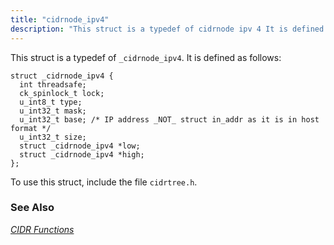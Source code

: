 ```yaml
---
title: "cidrnode_ipv4"
description: "This struct is a typedef of cidrnode ipv 4 It is defined as follows To use this struct include the file cidrtree h Chapter 10 CIDR Functions..."
---
```


This struct is a typedef of `_cidrnode_ipv4`. It is defined as follows:

```
struct _cidrnode_ipv4 {
  int threadsafe;
  ck_spinlock_t lock;
  u_int8_t type;
  u_int32_t mask;
  u_int32_t base; /* IP address _NOT_ struct in_addr as it is in host format */
  u_int32_t size;
  struct _cidrnode_ipv4 *low;
  struct _cidrnode_ipv4 *high;
};
```

To use this struct, include the file `cidrtree.h`.

### <a name="idp37260336"></a> See Also

[*CIDR Functions*](/momentum/3/3-api/cidr)